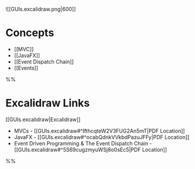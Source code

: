 ![[GUIs.excalidraw.png|600]]
# Concepts

- [[MVC]]
- [[JavaFX]]
- [[Event Dispatch Chain]]
- [[Events]]


%%
# Excalidraw Links

[[GUIs.excalidraw|Excalidraw]]

- MVCs - [[GUIs.excalidraw#^IfthcqteW2V3FUG2An5mT|PDF Location]]
- JavaFX - [[GUIs.excalidraw#^ocabQdnkVVkbdPazuJFFy|PDF Location]]
- Event Driven Programming & The Event Dispatch Chain - [[GUIs.excalidraw#^5S69cugzmyuWSj8o0sEc5|PDF Location]]

%%